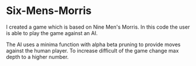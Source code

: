 # Six-Mens-Morris
I created a game which is based on Nine Men's Morris. In this code the user is able to play the game against an AI.

The AI uses a minima function with alpha beta pruning to provide moves against the human player. To increase difficult of the game change max depth to a higher number. 
